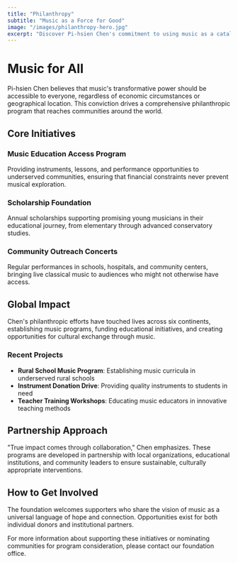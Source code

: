 ```yaml
---
title: "Philanthropy"
subtitle: "Music as a Force for Good"
image: "/images/philanthropy-hero.jpg"
excerpt: "Discover Pi-hsien Chen's commitment to using music as a catalyst for positive change through education, accessibility, and community outreach."
---
```


# Music for All

Pi-hsien Chen believes that music's transformative power should be accessible to everyone, regardless of economic circumstances or geographical location. This conviction drives a comprehensive philanthropic program that reaches communities around the world.

## Core Initiatives

### Music Education Access Program
Providing instruments, lessons, and performance opportunities to underserved communities, ensuring that financial constraints never prevent musical exploration.

### Scholarship Foundation
Annual scholarships supporting promising young musicians in their educational journey, from elementary through advanced conservatory studies.

### Community Outreach Concerts
Regular performances in schools, hospitals, and community centers, bringing live classical music to audiences who might not otherwise have access.

## Global Impact

Chen's philanthropic efforts have touched lives across six continents, establishing music programs, funding educational initiatives, and creating opportunities for cultural exchange through music.

### Recent Projects

- **Rural School Music Program**: Establishing music curricula in underserved rural schools
- **Instrument Donation Drive**: Providing quality instruments to students in need
- **Teacher Training Workshops**: Educating music educators in innovative teaching methods

## Partnership Approach

"True impact comes through collaboration," Chen emphasizes. These programs are developed in partnership with local organizations, educational institutions, and community leaders to ensure sustainable, culturally appropriate interventions.

## How to Get Involved

The foundation welcomes supporters who share the vision of music as a universal language of hope and connection. Opportunities exist for both individual donors and institutional partners.

For more information about supporting these initiatives or nominating communities for program consideration, please contact our foundation office.